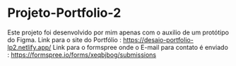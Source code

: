 # Projeto-Portfolio-2
Este projeto foi desenvolvido por mim apenas com o auxilio de um protótipo do  Figma.
Link para o site do Portfólio : https://desaio-portfolio-lp2.netlify.app/
Link para o formspree onde o E-mail para contato é enviado : https://formspree.io/forms/xeqbjbog/submissions
